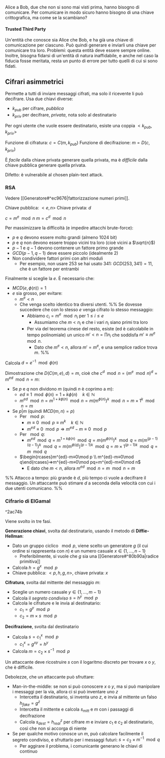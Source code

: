 Alice a Bob, due che non si sono mai visti prima, hanno bisogno di comunicare.
Per comunicare in modo sicuro hanno bisogno di una chiave crittografica, ma come se la scambiano?

#### Trusted Third Party

Un'entità che conosce sia Alice che Bob, e ha già una chiave di comunicazione per ciascuno.
Può quindi generare e inviarli una chiave per comunicare tra loro.
Problemi: questa entità deve essere sempre online. Inoltre, bisogna fidarsi di un'entità di natura inaffidabile, e anche nel caso la fiducia fosse meritata, resta un punto di errore per tutto quelli di cui si sono fidati.

## Cifrari asimmetrici

Permette a tutti di inviare messaggi cifrati, ma solo il ricevente li può decifrare.
Usa due chiavi diverse:
- $k_{pub}$ per cifrare, *pubblica*
- $k_{priv}$ per decifrare, *privata*, nota solo al destinatario

Per ogni utente che vuole essere destinatario, esiste una coppia $<k_{pub},k_{priv}>$

Funzione di cifratura: $c=C(m,k_{pub})$
Funzione di decifrazione: $m=D(c,k_{priv})$

È *facile* dalla chiave privata generare quella privata, ma è *difficile* dalla chiave pubblica generare quella privata.

Difetto: è vulnerabile al chosen plain-text attack. 

### RSA

Vedere [[Generatore#^ec9676|fattorizzazione numeri primi]].

Chiave pubblica: $<e,n>$
Chiave privata: $d$

$c=m^e\mod n$
$m=c^d\mod n$

Per massimizzare la difficoltà (e impedire attacchi brute-force):
- $p$ e $q$ devono essere molto grandi (almeno 1024 bit)
- $p$ e $q$ non devono essere troppo vicini tra loro (cioè vicini a $\sqrt{n}$)
- $p-1$ e $q-1$ devono contenere un fattore primo grande
- $GCD(p-1,q-1)$ deve essere piccolo (idealmente 2)
- Non condividere fattori primi con altri moduli
	- Per esempio, non usare 253 se hai usato 341: $GCD(253,341)=11$, che è un fattore per entrambi

Finalmente si sceglie la $e$. È necessario che:
- $MCD(e,ϕ(n))=1$
- $e$ sia grosso, per evitare:
	- $m^e<n$
	- Che venga scelto identico tra diversi utenti.
%%
Se dovesse succedere che con lo stesso $e$ venga cifrato lo stesso messaggio:
		- Abbiamo $c_i=m^e\mod n_i$ per $1≤i≤e$
			- Assumiamo che $m<n_i$ e che i vari $n_i$ siano primi tra loro
		- Per via del teorema cinese del resto, esiste (ed è calcolabile in tempo polinomiale) un unico $m'<n=∏n_i$ che soddisfa $m'≡m^e\mod n$.
			- Dato che $m^e<n$, allora $m'=m^e$, e una semplice radice trova $m$.
%%

Calcola $d=e^{-1}\mod ϕ(n)$

Dimostrazione che $D(C(m, e), d)=m$, cioè che $c^d\mod n=(m^e\mod n)^d=m^{ed}\mod n=m$:
- Se $p$ e $q$ non dividono $m$ (quindi $n$ è coprimo a $m$):
	- $ed≡1\mod ϕ(n)=1+kϕ(n) \quad k∈ℕ$
	- $m^{ed}\mod n=m^{1+kϕ(n)}\mod n=m(m^{ϕ(n)})^k\mod n=m×1^k\mod n=m$
- Se $p|m$ (quindi $MCD(m,n)=p$)
	- Per $\mod p$:
		- $m≡0\mod p≡m^k \quad k∈ℕ$
		- $m^{ed}≡0\mod p⇒m^{ed}-m≡0\mod p$
	- Per $\mod q$:
		- $m^{ed}\mod q=m^{1+kϕ(n)}\mod q=m(m^{ϕ(n)})^k\mod q=m(m^{(p-1)(q-1)})^k\mod q=m(m^{ϕ(q)})^{(p-1)k}\mod q=m×1^{(p-1)k}\mod q=m\mod q$
	- $\begin{rcases}m^{ed}-m≡0\mod p \\ m^{ed}-m≡0\mod q\end{rcases}⇒m^{ed}-m≡0\mod pq=m^{ed}-m≡0\mod n$
		- E dato che $m<n$, allora $m^{ed}\mod n=m\mod n=m$

%%
Attacco a tempo: più grande è $d$, più tempo ci vuole a decifrare il messaggio. Un attaccante può stimare $d$ a seconda della velocità con cui i due utenti comunicano.
%%
### Cifrario di ElGamal

^2ac74b

Viene svolto in tre fasi.

**Generazione chiavi**, svolta dal destinatario, usando il metodo di **Diffie-Hellman**:
- Dato un gruppo ciclico $\mod p$, viene scelto un generatore $g$ (il cui ordine si rappresenta con $n$) e un numero casuale $x∈\{1,...,n-1\}$
	- Preferibilmente, si vuole che $g$ sia una [[Generatore#^80b90a|radice primitiva]]
- Calcola $h=g^x\mod p$
- Chiave pubblica: $<p,h,g,n>$, chiave privata: $x$

**Cifratura**, svolta dal mittente del messaggio $m$:
- Sceglie un numero casuale $y∈\{1,...,m-1\}$
- Calcola il *segreto condiviso* $s=h^y\mod p$
- Calcola le cifrature e le invia al destinatario:
	- $c_1=g^y\mod p$
	- $c_2=m×s\mod p$

**Decifrazione**, svolta dal destinatario
- Calcola $s=c_1^x\mod p$
	- $c_1^x=g^{xy}=h^y$
- Calcola $m=c_2×s^{-1}\mod p$

Un attaccante deve ricostruire $s$ con il logaritmo discreto per trovare $x$ o $y$, che è difficile.

Debolezze, che un attaccante può sfruttare:
- Man-in-the-middle: se non si può conoscere $x$ o $y$, ma si può manipolare i messaggi per la via, allora ci si può inventare uno $z$
	- Intercetta il destinatario, si inventa uno $z$, e invia al mittente un falso $h_{fake}=g^z$
	- Intercetta il mittente e calcola $s_{mitt}$ e $m$ con i passaggi di decifrazione
	- Calcola $s_{dest}=h_{real}^z$ per cifrare $m$ e inviare $c_1$ e $c_2$ al destinatario, così che non si accorga di niente
- Se per qualche motivo conosce un $m$, può calcolare facilmente il segreto condiviso, e sfruttarlo per i messaggi futuri: $s=c_2×m^{-1}\mod q$
	- Per aggirare il problema, i comunicante generano le chiavi di continuo

